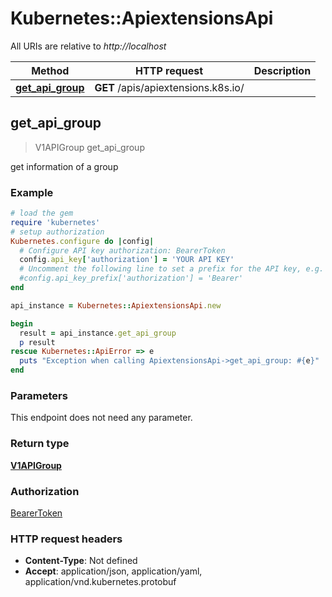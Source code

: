 # Kubernetes::ApiextensionsApi

All URIs are relative to *http://localhost*

Method | HTTP request | Description
------------- | ------------- | -------------
[**get_api_group**](ApiextensionsApi.md#get_api_group) | **GET** /apis/apiextensions.k8s.io/ | 



## get_api_group

> V1APIGroup get_api_group



get information of a group

### Example

```ruby
# load the gem
require 'kubernetes'
# setup authorization
Kubernetes.configure do |config|
  # Configure API key authorization: BearerToken
  config.api_key['authorization'] = 'YOUR API KEY'
  # Uncomment the following line to set a prefix for the API key, e.g. 'Bearer' (defaults to nil)
  #config.api_key_prefix['authorization'] = 'Bearer'
end

api_instance = Kubernetes::ApiextensionsApi.new

begin
  result = api_instance.get_api_group
  p result
rescue Kubernetes::ApiError => e
  puts "Exception when calling ApiextensionsApi->get_api_group: #{e}"
end
```

### Parameters

This endpoint does not need any parameter.

### Return type

[**V1APIGroup**](V1APIGroup.md)

### Authorization

[BearerToken](../README.md#BearerToken)

### HTTP request headers

- **Content-Type**: Not defined
- **Accept**: application/json, application/yaml, application/vnd.kubernetes.protobuf

